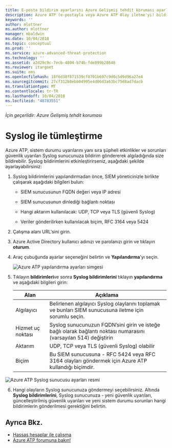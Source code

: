 ```yaml
---
title: E-posta bildirim ayarlarını Azure Gelişmiş tehdit koruması ayarlama | Microsoft Docs
description: Azure ATP (e-postayla veya Azure ATP Olay iletme'yi) bildirmek açıklar kuşkulu etkinlikler algıladığında
keywords: ''
author: mlottner
ms.author: mlottner
manager: mbaldwin
ms.date: 10/04/2018
ms.topic: conceptual
ms.prod: ''
ms.service: azure-advanced-threat-protection
ms.technology: ''
ms.assetid: a2d29c9c-7ecb-4804-b74b-fde899b28648
ms.reviewer: itargoet
ms.suite: ems
ms.openlocfilehash: 18f6d38f871539cf0701b697c9d0c5d9d96a27e4
ms.sourcegitcommit: 27cf312b8ebb04995e4d06d3a63bc75d8ad7dacb
ms.translationtype: MT
ms.contentlocale: tr-TR
ms.lasthandoff: 10/04/2018
ms.locfileid: "48783551"
---
```

*İçin geçerlidir: Azure Gelişmiş tehdit koruması*



# <a name="integrate-with-syslog"></a>Syslog ile tümleştirme

Azure ATP, sistem durumu uyarılarını yanı sıra şüpheli etkinlikler ve sorunları güvenlik uyarıları Syslog sunucunuza bildirim göndererek algıladığında size bildirebilir. Syslog bildirimlerini etkinleştirirseniz, aşağıdaki şekilde ayarlayabilirsiniz:

1.  Syslog bildirimlerini yapılandırmadan önce, SIEM yöneticinizle birlikte çalışarak aşağıdaki bilgileri bulun:

    -   SIEM sunucusunun FQDN değeri veya IP adresi

    -   SIEM sunucusunun dinlediği bağlantı noktası

    -   Hangi aktarım kullanılacak: UDP, TCP veya TLS (güvenli Syslog)

    -   Veriler gönderilirken kullanılacak biçim, RFC 3164 veya 5424

2.  Çalışma alanı URL'sini girin.

3.  Azure Active Directory kullanıcı adınızı ve parolanızı girin ve tıklayın **oturum**.

4.  Araç çubuğunda ayarlar seçeneğini belirtin ve **Yapılandırma**’yı seçin.

    ![Azure ATP yapılandırma ayarları simgesi](media/ATP-config-menu.png)

5.  Tıklayın **bildirimleri**ve sonra **Syslog bildirimlerini** tıklayın **yapılandırma** ve aşağıdaki bilgileri girin:

    |Alan|Açıklama|
    |---------|---------------|
    |Algılayıcı|Belirlenen algılayıcı Syslog olaylarını toplamak ve bunları SIEM sunucusuna iletme için sorumlu seçin.|
    |Hizmet uç noktası|Syslog sunucunuzun FQDN’sini girin ve isteğe bağlı olarak bağlantı noktası numarasını (varsayılan 514) değiştirin|
    |Aktarım|UDP, TCP veya TLS (güvenli Syslog) olabilir|
    |Biçim|Bu SIEM sunucusuna - RFC 5424 veya RFC 3164 olayları göndermek için Azure ATP kullandığı biçimdir.|

 ![Azure ATP Syslog sunucusu ayarları resmi](media/atp-syslog.png)

6. Hangi olayların Syslog sunucunuza göndermeyi seçebilirsiniz. Altında **Syslog bildirimlerini**, Syslog sunucunuza - yeni güvenlik uyarıları, güncelleştirilmiş güvenlik uyarıları ve yeni sistem durumu sorunları hangi bildirimlerin gönderilmesi gerektiğini belirtin.


## <a name="see-also"></a>Ayrıca Bkz.

- [Hassas hesaplar ile çalışma](sensitive-accounts.md)
- [Azure ATP forumuna bakın!](https://aka.ms/azureatpcommunity)